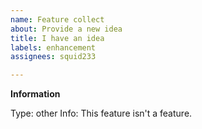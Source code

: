 ```yaml
---
name: Feature collect
about: Provide a new idea
title: I have an idea
labels: enhancement
assignees: squid233

---
```


**Information**

Type: other
Info: This feature isn't a feature.
